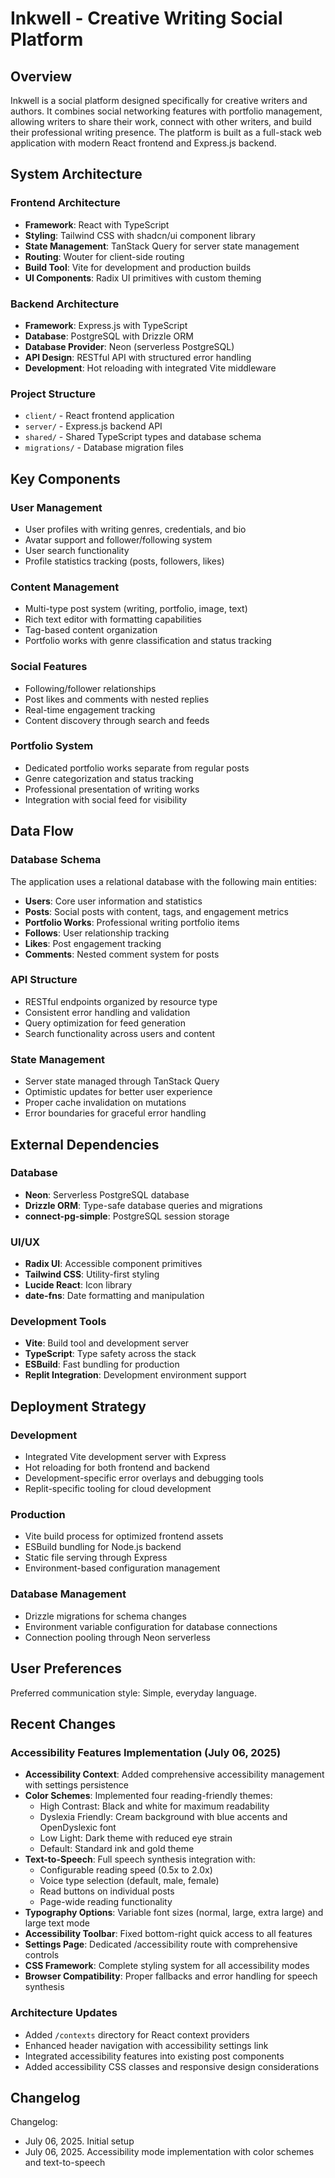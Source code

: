 # Inkwell - Creative Writing Social Platform

## Overview

Inkwell is a social platform designed specifically for creative writers and authors. It combines social networking features with portfolio management, allowing writers to share their work, connect with other writers, and build their professional writing presence. The platform is built as a full-stack web application with modern React frontend and Express.js backend.

## System Architecture

### Frontend Architecture
- **Framework**: React with TypeScript
- **Styling**: Tailwind CSS with shadcn/ui component library
- **State Management**: TanStack Query for server state management
- **Routing**: Wouter for client-side routing
- **Build Tool**: Vite for development and production builds
- **UI Components**: Radix UI primitives with custom theming

### Backend Architecture
- **Framework**: Express.js with TypeScript
- **Database**: PostgreSQL with Drizzle ORM
- **Database Provider**: Neon (serverless PostgreSQL)
- **API Design**: RESTful API with structured error handling
- **Development**: Hot reloading with integrated Vite middleware

### Project Structure
- `client/` - React frontend application
- `server/` - Express.js backend API
- `shared/` - Shared TypeScript types and database schema
- `migrations/` - Database migration files

## Key Components

### User Management
- User profiles with writing genres, credentials, and bio
- Avatar support and follower/following system
- User search functionality
- Profile statistics tracking (posts, followers, likes)

### Content Management
- Multi-type post system (writing, portfolio, image, text)
- Rich text editor with formatting capabilities
- Tag-based content organization
- Portfolio works with genre classification and status tracking

### Social Features
- Following/follower relationships
- Post likes and comments with nested replies
- Real-time engagement tracking
- Content discovery through search and feeds

### Portfolio System
- Dedicated portfolio works separate from regular posts
- Genre categorization and status tracking
- Professional presentation of writing works
- Integration with social feed for visibility

## Data Flow

### Database Schema
The application uses a relational database with the following main entities:
- **Users**: Core user information and statistics
- **Posts**: Social posts with content, tags, and engagement metrics
- **Portfolio Works**: Professional writing portfolio items
- **Follows**: User relationship tracking
- **Likes**: Post engagement tracking
- **Comments**: Nested comment system for posts

### API Structure
- RESTful endpoints organized by resource type
- Consistent error handling and validation
- Query optimization for feed generation
- Search functionality across users and content

### State Management
- Server state managed through TanStack Query
- Optimistic updates for better user experience
- Proper cache invalidation on mutations
- Error boundaries for graceful error handling

## External Dependencies

### Database
- **Neon**: Serverless PostgreSQL database
- **Drizzle ORM**: Type-safe database queries and migrations
- **connect-pg-simple**: PostgreSQL session storage

### UI/UX
- **Radix UI**: Accessible component primitives
- **Tailwind CSS**: Utility-first styling
- **Lucide React**: Icon library
- **date-fns**: Date formatting and manipulation

### Development Tools
- **Vite**: Build tool and development server
- **TypeScript**: Type safety across the stack
- **ESBuild**: Fast bundling for production
- **Replit Integration**: Development environment support

## Deployment Strategy

### Development
- Integrated Vite development server with Express
- Hot reloading for both frontend and backend
- Development-specific error overlays and debugging tools
- Replit-specific tooling for cloud development

### Production
- Vite build process for optimized frontend assets
- ESBuild bundling for Node.js backend
- Static file serving through Express
- Environment-based configuration management

### Database Management
- Drizzle migrations for schema changes
- Environment variable configuration for database connections
- Connection pooling through Neon serverless

## User Preferences

Preferred communication style: Simple, everyday language.

## Recent Changes

### Accessibility Features Implementation (July 06, 2025)
- **Accessibility Context**: Added comprehensive accessibility management with settings persistence
- **Color Schemes**: Implemented four reading-friendly themes:
  - High Contrast: Black and white for maximum readability
  - Dyslexia Friendly: Cream background with blue accents and OpenDyslexic font
  - Low Light: Dark theme with reduced eye strain
  - Default: Standard ink and gold theme
- **Text-to-Speech**: Full speech synthesis integration with:
  - Configurable reading speed (0.5x to 2.0x)
  - Voice type selection (default, male, female)
  - Read buttons on individual posts
  - Page-wide reading functionality
- **Typography Options**: Variable font sizes (normal, large, extra large) and large text mode
- **Accessibility Toolbar**: Fixed bottom-right quick access to all features
- **Settings Page**: Dedicated /accessibility route with comprehensive controls
- **CSS Framework**: Complete styling system for all accessibility modes
- **Browser Compatibility**: Proper fallbacks and error handling for speech synthesis

### Architecture Updates
- Added `/contexts` directory for React context providers
- Enhanced header navigation with accessibility settings link
- Integrated accessibility features into existing post components
- Added accessibility CSS classes and responsive design considerations

## Changelog

Changelog:
- July 06, 2025. Initial setup
- July 06, 2025. Accessibility mode implementation with color schemes and text-to-speech